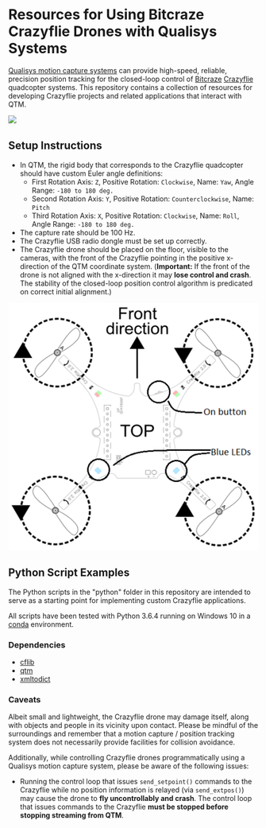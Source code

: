 # Resources for Using Bitcraze Crazyflie Drones with Qualisys Systems

[Qualisys motion capture systems](http://www.qualisys.com/) can provide high-speed, reliable, precision position tracking for the closed-loop control of [Bitcraze](https://www.bitcraze.io/) [Crazyflie](https://www.bitcraze.io/crazyflie-2/) quadcopter systems. This repository contains a collection of resources for developing Crazyflie projects and related applications that interact with QTM.

![](https://s3-eu-west-1.amazonaws.com/content.qualisys.com/2016/12/drone-Ericsson.jpg)

## Setup Instructions

- In QTM, the rigid body that corresponds to the Crazyflie quadcopter should have custom Euler angle definitions:
  - First Rotation Axis: `Z`, Positive Rotation: `Clockwise`, Name: `Yaw`, Angle Range: `-180 to 180 deg.`
  - Second Rotation Axis: `Y`, Positive Rotation: `Counterclockwise`, Name: `Pitch`
  - Third Rotation Axis: `X`, Positive Rotation: `Clockwise`, Name: `Roll`, Angle Range: `-180 to 180 deg.`
- The capture rate should be 100 Hz.
- The Crazyflie USB radio dongle must be set up correctly.
- The Crazyflie drone should be placed on the floor, visible to the cameras, with the front of the Crazyflie pointing in the positive x-direction of the QTM coordinate system. (**Important:** If the front of the drone is not aligned with the x-direction it may **lose control and crash**. The stability of the closed-loop position control algorithm is predicated on correct initial alignment.)

![](_images/CrazyflieOrientation.png)


## Python Script Examples

The Python scripts in the "python" folder in this repository are intended to serve as a starting point for implementing custom Crazyflie applications.

All scripts have been tested with Python 3.6.4 running on Windows 10 in a [conda](https://conda.io/) environment.

### Dependencies

- [cflib](https://pypi.python.org/pypi/cflib)
- [qtm](https://pypi.python.org/pypi/qtm/)
- [xmltodict](https://pypi.python.org/pypi/xmltodict)

### Caveats

Albeit small and lightweight, the Crazyflie drone may damage itself, along with objects and people in its vicinity upon contact. Please be mindful of the surroundings and remember that a motion capture / position tracking system does not necessarily provide facilities for collision avoidance.

Additionally, while controlling Crazyflie drones programmatically using a Qualisys motion capture system, please be aware of the following issues:

- Running the control loop that issues `send_setpoint()` commands to the Crazyflie while no position information is relayed (via `send_extpos()`) may cause the drone to **fly uncontrollably and crash**. The control loop that issues commands to the Crazyflie **must be stopped before stopping streaming from QTM**. 
